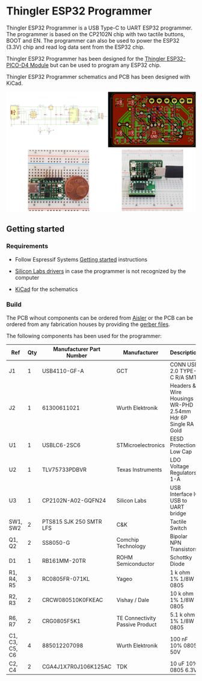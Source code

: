 # Thingler ESP32 Programmer

Thingler ESP32 Programmer is a USB Type-C to UART ESP32 programmer. The programmer is based on the CP2102N chip with two tactile buttons, BOOT and EN. The programmer can also be used to power the ESP32 (3.3V) chip and read log data sent from the ESP32 chip.

Thingler ESP32 Programmer has been designed for the [Thingler ESP32-PICO-D4 Module](https://github.com/thingler/esp32-pico-d4-module) but can be used to program any ESP32 chip.

Thingler ESP32 Programmer schematics and PCB has been designed with KiCad.

![ESP32 Programmer](pics/ESP32-pics.png "ESP32 Programmer")

## Getting started

### Requirements

* Follow Espressif Systems [Getting started](https://docs.espressif.com/projects/esp-idf/en/latest/esp32/get-started/) instructions

* [Silicon Labs drivers](https://www.silabs.com/products/development-tools/software/usb-to-uart-bridge-vcp-drivers) in case the programmer is not recognized by the computer

* [KiCad](https://kicad-pcb.org/download/) for the schematics

### Build

The PCB wihout components can be ordered from [Aisler](https://aisler.net/p/ZDSBSTHE) or the PCB can be ordered from any fabrication houses by providing the [gerber files](Gerbers).

The following components has been used for the programmer:

| Ref | Qty | Manufacturer Part Number | Manufacturer | Description | Product Link |
| --- | --- | --- | --- | --- | --- |
| J1 | 1 | USB4110-GF-A | GCT | CONN USB 2.0 TYPE-C R/A SMT | [Digi-Key](https://www.digikey.fi/product-detail/en/gct/USB4110-GF-A/2073-USB4110-GF-A-1-ND/10384548) |
| J2 | 1 | 61300611021 | Wurth Elektronik | Headers & Wire Housings WR-PHD 2.54mm Hdr 6P Single RA Gold | [Mouser](https://www.mouser.fi/ProductDetail/Wurth-Elektronik/61300611021?qs=sGAEpiMZZMs%252BGHln7q6pm%2FFhW%252BtWvhAgF9O0k379tgrIAU3f9uJjqw%3D%3D) |
| U1 | 1 | USBLC6-2SC6 | STMicroelectronics | EESD Protection Low Cap | [Mouser](https://www.mouser.fi/ProductDetail/STMicroelectronics/USBLC6-2SC6?qs=sGAEpiMZZMvxHShE6Whpu%2FcIE2H5IOBdvREMGHqn6h0=) |
| U2 | 1 | TLV75733PDBVR | Texas Instruments | LDO Voltage Regulators 1-A | [Mouser](https://www.mouser.fi/ProductDetail/Texas-Instruments/TLV75733PDBVR?qs=sGAEpiMZZMsGz1a6aV8DcD1rpA6FsR3JV0%2FewXLxMYU%3D) |
| U3 | 1 | CP2102N-A02-GQFN24 | Silicon Labs | USB Interface IC USB to UART bridge | [Mouser](https://www.mouser.fi/ProductDetail/Silicon-Labs/CP2102N-A02-GQFN24?qs=sGAEpiMZZMve4%2FbfQkoj%252BP31zB%2FHBbi56Ndgs5ozdaU%3D) |
| SW1, SW2 | 2 | PTS815 SJK 250 SMTR LFS | C&K | Tactile Switch | [Digi-Key](https://www.digikey.fi/product-detail/en/c-k/PTS815-SJK-250-SMTR-LFS/CKN12216-1-ND/9947850) |
| Q1, Q2 | 2 | SS8050-G | Comchip Technology | Bipolar NPN Transistors | [Mouser](https://www.mouser.fi/ProductDetail/Comchip-Technology/SS8050-G?qs=sGAEpiMZZMvplms98TlKY0DRKkFioIw6yshKylp0VqvgzoQ7StxaEg%3D%3D) |
| D1 | 1 | RB161MM-20TR | ROHM Semiconductor | Schottky Diode | [Mouser](https://www.mouser.fi/ProductDetail/ROHM-Semiconductor/RB161MM-20TR?qs=sGAEpiMZZMtQ8nqTKtFS%2FAMVnuj6LdzJbDmUF3q2kq8HY9AG6BvqKQ%3D%3D) |
| R1, R4, R5 | 3 | RC0805FR-071KL | Yageo | 1 k ohm 1% 1/8W 0805 | [Digi-Key](https://www.digikey.fi/product-detail/en/yageo/RC0805FR-071KL/311-1.00KCRCT-ND/730391) |
| R2, R3 | 2 | CRCW080510K0FKEAC | Vishay / Dale | 10 k ohm 1% 1/8W 0805 | [Mouser](https://www.mouser.fi/ProductDetail/Vishay-Dale/CRCW080510K0FKEAC?qs=sGAEpiMZZMtlubZbdhIBIIZe04wfiaJWcT48uZO055s%3D) |
| R6, R7 | 2 | CRG0805F5K1 | TE Connectivity Passive Product | 5.1 k ohm 1% 1/8W 0805 | [Digi-Key](https://www.digikey.fi/product-detail/en/te-connectivity-passive-product/CRG0805F5K1/A126379CT-ND/7603434) |
| C1, C3, C5, C6 | 4 | 885012207098 | Wurth Elektronik | 100 nF 10% 0805 50V | [Mouser](https://www.mouser.fi/ProductDetail/Wurth-Elektronik/885012207098?qs=sGAEpiMZZMs0AnBnWHyRQEGbLOF2VP1iyH0H1Hok68ReUt26c8JOqw%3D%3D) |
| C2, C4 | 2 | CGA4J1X7R0J106K125AC | TDK | 10 uF 10% 0805 6.3V | [Mouser](https://www.mouser.fi/ProductDetail/TDK/CGA4J1X7R0J106K125AC?qs=sGAEpiMZZMs0AnBnWHyRQEWjzA2rN6H9xJ%252BQ6n29nI0%3D) |
